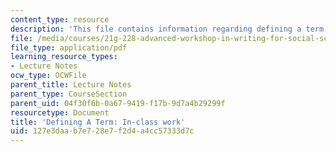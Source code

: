 ```yaml
---
content_type: resource
description: 'This file contains information regarding defining a term: In-class work.'
file: /media/courses/21g-228-advanced-workshop-in-writing-for-social-sciences-and-architecture-els-spring-2007/127e3daab7e728e7f2d4a4cc57333d7c_MIT21G.228S07_definingATer.pdf
file_type: application/pdf
learning_resource_types:
- Lecture Notes
ocw_type: OCWFile
parent_title: Lecture Notes
parent_type: CourseSection
parent_uid: 04f30f6b-0a67-9419-f17b-9d7a4b29299f
resourcetype: Document
title: 'Defining A Term: In-class work'
uid: 127e3daa-b7e7-28e7-f2d4-a4cc57333d7c
---
```

